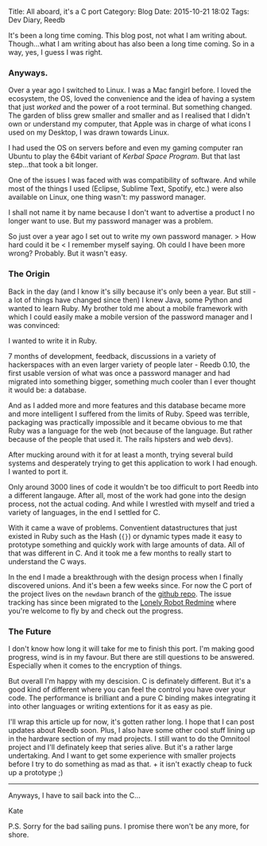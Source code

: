 Title: All aboard, it's a C port
Category: Blog
Date: 2015-10-21 18:02
Tags: Dev Diary, Reedb

It's been a long time coming. This blog post, not what I am writing about. Though...what I am writing about has also been a long time coming. So in a way, yes, I guess I was right.

### Anyways.

Over a year ago I switched to Linux. I was a Mac fangirl before. I loved the ecosystem, the OS, loved the convenience and the idea of having a system that just *worked* and the power of a root terminal.
But something changed. The garden of bliss grew smaller and smaller and as I realised that I didn't own or understand my computer, that Apple was in charge of what icons I used on my Desktop, I was drawn towards Linux.

I had used the OS on servers before and even my gaming computer ran Ubuntu to play the 64bit variant of *Kerbal Space Program*. But that last step...that took a bit longer.

One of the issues I was faced with was compatibility of software. And while most of the things I used (Eclipse, Sublime Text, Spotify, etc.) were also available on Linux, one thing wasn't: my password manager.

I shall not name it by name because I don't want to advertise a product I no longer want to use. But my password manager was a problem.

So just over a year ago I set out to write my own password manager. > How hard could it be < I remember myself saying. Oh could I have been more wrong? Probably. But it wasn't easy.

### The Origin

Back in the day (and I know it's silly because it's only been a year. But still - a lot of things have changed since then) I knew Java, some Python and wanted to learn Ruby. My brother told me about a mobile framework with which I could easily make a mobile version of the password manager and I was convinced:

I wanted to write it in Ruby. 

7 months of development, feedback, discussions in a variety of hackerspaces with an even larger variety of people later - Reedb 0.10, the first usable version of what was once a password manager and had migrated into something bigger, something much cooler than I ever thought it would be: a database.

And as I added more and more features and this database became more and more intelligent I suffered from the limits of Ruby. Speed was terrible, packaging was practically impossible and it became obvious to me that Ruby was a language for the web (not because of the language. But rather because of the people that used it. The rails hipsters and web devs).

After mucking around with it for at least a month, trying several build systems and desperately trying to get this application to work I had enough. I wanted to port it.

Only around 3000 lines of code it wouldn't be too difficult to port Reedb into a different langauge. After all, most of the work had gone into the design process, not the actual coding. And while I wrestled with myself and tried a variety of languages, in the end I settled for C.

With it came a wave of problems. Conventient datastructures that just existed in Ruby such as the Hash (`{}`) or dynamic types made it easy to prototype something and quickly work with large amounts of data. All of that was different in C. And it took me a few months to really start to understand the C ways.

In the end I made a breakthrough with the design process when I finally discovered unions. And it's been a few weeks since. For now the C port of the project lives on the `newdawn` branch of the [github repo](https://github.com/reepass/reedb/tree/newdawn). The issue tracking has since been migrated to the [Lonely Robot Redmine](https://bugs.lonelyrobot.io/projects/reedb/issues) where you're welcome to fly by and check out the progress.

### The Future

I don't know how long it will take for me to finish this port. I'm making good progress, wind is in my favour. But there are still questions to be answered. Especially when it comes to the encryption of things.

But overall I'm happy with my descision. C is definately different. But it's a good kind of different where you can feel the control you have over your code. The performance is brilliant and a pure C binding makes integrating it into other languages or writing extentions for it as easy as pie.

I'll wrap this article up for now, it's gotten rather long. I hope that I can post updates about Reedb soon. Plus, I also have some other cool stuff lining up in the hardware section of my mad projects. I still want to do the Omnitool project and I'll definately keep that series alive. But it's a rather large undertaking. And I want to get some experience with smaller projects before I try to do something as mad as that. + it isn't exactly cheap to fuck up a prototype ;)

---

Anyways, I have to sail back into the C...

Kate

P.S. Sorry for the bad sailing puns. I promise there won't be any more, for shore.
